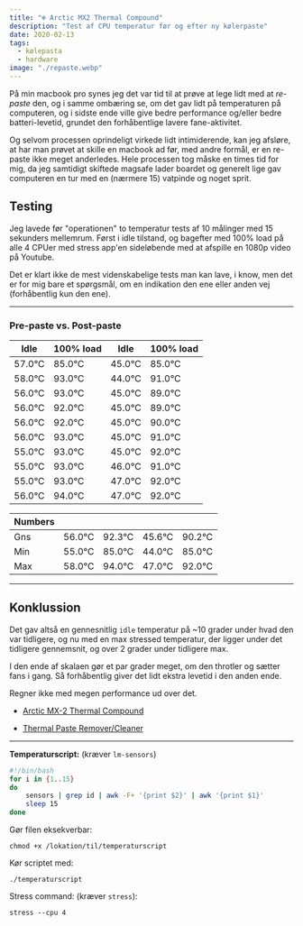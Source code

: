 ```yaml
---
title: "❄️ Arctic MX2 Thermal Compound"
description: "Test af CPU temperatur før og efter ny kølerpaste"
date: 2020-02-13
tags:
  - kølepasta
  - hardware
image: "./repaste.webp"
---
```


På min macbook pro synes jeg det var tid til at prøve at lege lidt med at _re-paste_ den, og i samme ombæring se, om det gav lidt på temperaturen på computeren, og i sidste ende ville give bedre performance og/eller bedre batteri-levetid, grundet den forhåbentlige lavere fane-aktivitet.

Og selvom processen oprindeligt virkede lidt intimiderende, kan jeg afsløre, at har man prøvet at skille en macbook ad før, med andre formål, er en re-paste ikke meget anderledes. Hele processen tog måske en times tid for mig, da jeg samtidigt skiftede magsafe lader boardet og generelt lige gav computeren en tur med en (nærmere 15) vatpinde og noget sprit.

## Testing

Jeg lavede før "operationen" to temperatur tests af 10 målinger med 15 sekunders mellemrum. Først i idle tilstand, og bagefter med 100% load på alle 4 CPUer med stress app'en sideløbende med at afspille en 1080p video på Youtube.

Det er klart ikke de mest videnskabelige tests man kan lave, i know, men det er for mig bare et spørgsmål, om en indikation den ene eller anden vej (forhåbentlig kun den ene).

---

### Pre-paste vs. Post-paste

| Idle   | 100% load | Idle   | 100% load |
| ------ | --------- | ------ | --------- |
| 57.0°C | 85.0°C    | 45.0°C | 85.0°C    |
| 58.0°C | 93.0°C    | 44.0°C | 91.0°C    |
| 56.0°C | 93.0°C    | 45.0°C | 89.0°C    |
| 56.0°C | 92.0°C    | 45.0°C | 89.0°C    |
| 56.0°C | 92.0°C    | 45.0°C | 90.0°C    |
| 56.0°C | 93.0°C    | 45.0°C | 91.0°C    |
| 55.0°C | 93.0°C    | 45.0°C | 92.0°C    |
| 55.0°C | 93.0°C    | 46.0°C | 91.0°C    |
| 55.0°C | 93.0°C    | 47.0°C | 92.0°C    |
| 56.0°C | 94.0°C    | 47.0°C | 92.0°C    |

| Numbers |        |        |        |        |
| ------- | ------ | ------ | ------ | ------ |
| Gns     | 56.0°C | 92.3°C | 45.6°C | 90.2°C |
| Min     | 55.0°C | 85.0°C | 44.0°C | 85.0°C |
| Max     | 58.0°C | 94.0°C | 47.0°C | 92.0°C |

---

## Konklussion

Det gav altså en gennesnitlig `idle` temperatur på ~10 grader under hvad den var tidligere, og nu med en max stressed temperatur, der ligger under det tidligere gennemsnit, og over 2 grader under tidligere max.

I den ende af skalaen gør et par grader meget, om den throtler og sætter fans i gang. Så forhåbentlig giver det lidt ekstra levetid i den anden ende.

Regner ikke med megen performance ud over det.

- [Arctic MX-2 Thermal Compound](https://www.pricerunner.dk/pl/184-3659487/Computer-koeling/Arctic-MX-2-4g-Sammenlign-Priser)

- [Thermal Paste Remover/Cleaner](https://www.coolerkit.dk/shop/arcticlean-60ml-kit-577p.html)

---

**Temperaturscript:** (kræver `lm-sensors`)

```bash
#!/bin/bash
for i in {1..15}
do
    sensors | grep id | awk -F+ '{print $2}' | awk '{print $1}'
    sleep 15
done
```

Gør filen eksekverbar:

`chmod +x /lokation/til/temperaturscript`

Kør scriptet med:

`./temperaturscript`

Stress command: (kræver `stress`):

`stress --cpu 4`
